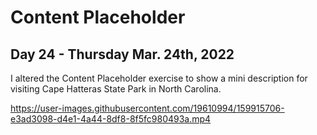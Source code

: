 # Content Placeholder 
## Day 24 - Thursday Mar. 24th, 2022
I altered the Content Placeholder exercise to show a mini description for visiting Cape Hatteras State Park in North Carolina.

https://user-images.githubusercontent.com/19610994/159915706-e3ad3098-d4e1-4a44-8df8-8f5fc980493a.mp4
